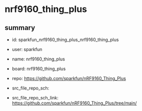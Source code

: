 # nrf9160_thing_plus
 
## summary 
* id: sparkfun_nrf9160_thing_plus_nrf9160_thing_plus
* user: sparkfun
* name: nrf9160_thing_plus
* board: nrf9160_thing_plus
* repo: https://github.com/sparkfun/nRF9160_Thing_Plus



* src_file_repo_sch: 
* src_file_repo_sch_link: https://github.com/sparkfun/nRF9160_Thing_Plus/tree/main/






